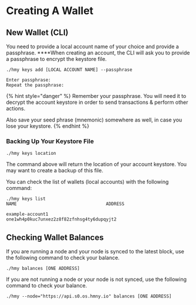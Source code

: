# Creating A Wallet

## New Wallet \(CLI\) <a id="new-local-account-creation"></a>

You need to provide a local account name of your choice and provide a passphrase. ****When creating an account, the CLI will ask you to provide a passphrase to encrypt the keystore file.‌ 

```text
./hmy keys add [LOCAL ACCOUNT NAME] --passphrase

Enter passphrase:
Repeat the passphrase:

```

{% hint style="danger" %}
Remember your passphrase. You will need it to decrypt the account keystore in order to send transactions & perform other actions.

Also save your seed phrase \(mnemonic\) somewhere as well, in case you lose your keystore.
{% endhint %}

### Backing Up Your Keystore File

```text
./hmy keys location
```

The command above will return the location of your account keystore. You may want to create a backup of this file.‌

You can check the list of wallets \(local accounts\) with the following command:

```text
./hmy keys list
NAME                                  ADDRESS

example-account1                      one1wh4p0kuc7unxez2z8f82zfnhsg4ty6dupqyjt2
```

## Checking Wallet Balances

If you are running a node and your node is synced to the latest block, use the following command to check your balance.

```text
./hmy balances [ONE ADDRESS]
```

If you are not running a node or your node is not synced, use the following command to check your balance.

```text
./hmy --node="https://api.s0.os.hmny.io" balances [ONE ADDRESS]
```

